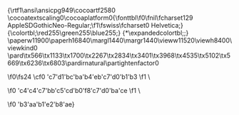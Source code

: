 {\rtf1\ansi\ansicpg949\cocoartf2580
\cocoatextscaling0\cocoaplatform0{\fonttbl\f0\fnil\fcharset129 AppleSDGothicNeo-Regular;\f1\fswiss\fcharset0 Helvetica;}
{\colortbl;\red255\green255\blue255;}
{\*\expandedcolortbl;;}
\paperw11900\paperh16840\margl1440\margr1440\vieww11520\viewh8400\viewkind0
\pard\tx566\tx1133\tx1700\tx2267\tx2834\tx3401\tx3968\tx4535\tx5102\tx5669\tx6236\tx6803\pardirnatural\partightenfactor0

\f0\fs24 \cf0 \'c7\'d1\'bc\'ba\'b4\'eb\'c7\'d0\'b1\'b3
\f1 \

\f0 \'c4\'c4\'c7\'bb\'c5\'cd\'b0\'f8\'c7\'d0\'ba\'ce
\f1 \

\f0 \'b3\'aa\'b1\'e2\'b8\'ae}